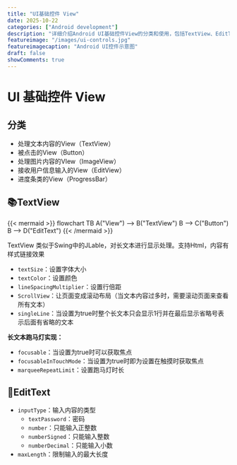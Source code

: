 ```yaml
---
title: "UI基础控件 View"
date: 2025-10-22
categories: ["Android development"]
description: "详细介绍Android UI基础控件View的分类和使用，包括TextView、EditText等控件的属性和配置"
featureimage: "/images/ui-controls.jpg"
featureimagecaption: "Android UI控件示意图"
draft: false
showComments: true
---
```


# UI 基础控件 View

## 分类
- 处理文本内容的View（TextView）
- 被点击的View（Button）
- 处理图片内容的VIew（ImageView）
- 接收用户信息输入的View（EditView）
- 进度条类的View（ProgressBar）

## 📚TextView

{{< mermaid >}}
flowchart TB
	A("View") --> B("TextView")
	B --> C("Button")
	B --> D("EditText")
{{< /mermaid >}}

TextView 类似于Swing中的JLable，对长文本进行显示处理。支持Html，内容有样式链接效果

- `textSize`：设置字体大小
- `textColor`：设置颜色
- `lineSpacingMultiplier`：设置行倍距
- `ScrollView`：让页面变成滚动布局（当文本内容过多时，需要滚动页面来查看所有文本）
- `singleLine`：当设置为true时整个长文本只会显示1行并在最后显示省略号表示后面有省略的文本

**长文本跑马灯实现：**
- `focusable`：当设置为true时可以获取焦点
- `focusableInTouchMode`：当设置为true时即为设置在触摸时获取焦点
- `marqueeRepeatLimit`：设置跑马灯时长

## 📓EditText

- `inputType`：输入内容的类型
	- `textPassword`：密码
	- `number`：只能输入正整数
	- `numberSigned`：只能输入整数
	- `numberDecimal`：只能输入小数
- `maxLength`：限制输入的最大长度
